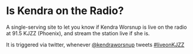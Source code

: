 Is Kendra on the Radio?
==================

A single-serving site to let you know if Kendra Worsnup is live on the radio at 91.5 KJZZ (Phoenix), and stream the station live if she is.

It is triggered via twitter, whenever [@kendraworsnup](https://twitter.com/kendraworsnup) tweets [#liveonKJZZ](https://twitter.com/search?q=%23liveonKJZZ&src=hash)
